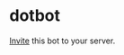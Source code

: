 # dotbot

[Invite](https://discord.com/api/oauth2/authorize?client_id=785432195413049374&permissions=8&scope=bot%20applications.commands) this bot to your server.
